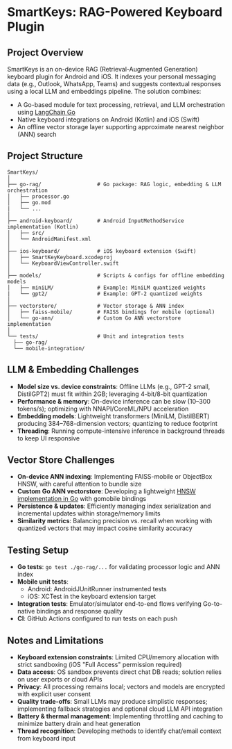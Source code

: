 # SmartKeys: RAG-Powered Keyboard Plugin

## Project Overview
SmartKeys is an on-device RAG (Retrieval-Augmented Generation) keyboard plugin for Android and iOS. It indexes your personal messaging data (e.g., Outlook, WhatsApp, Teams) and suggests contextual responses using a local LLM and embeddings pipeline. The solution combines:
- A Go-based module for text processing, retrieval, and LLM orchestration using [LangChain Go](https://github.com/tmc/langchaingo)
- Native keyboard integrations on Android (Kotlin) and iOS (Swift)  
- An offline vector storage layer supporting approximate nearest neighbor (ANN) search  

## Project Structure
```
SmartKeys/
│
├── go-rag/                  # Go package: RAG logic, embedding & LLM orchestration
│   ├── processor.go
│   ├── go.mod
|   └── ...
│
├── android-keyboard/        # Android InputMethodService implementation (Kotlin)
│   ├── src/
│   └── AndroidManifest.xml
│
├── ios-keyboard/            # iOS keyboard extension (Swift)
│   ├── SmartKeyKeyboard.xcodeproj
│   └── KeyboardViewController.swift
│
├── models/                  # Scripts & configs for offline embedding models
│   ├── miniLM/              # Example: MiniLM quantized weights
|   └── gpt2/                # Example: GPT-2 quantized weights
│
├── vectorstore/             # Vector storage & ANN index
│   ├── faiss-mobile/        # FAISS bindings for mobile (optional)
│   └── go-ann/              # Custom Go ANN vectorstore implementation
│
└── tests/                   # Unit and integration tests
  ├── go-rag/              
  └── mobile-integration/  
```

## LLM & Embedding Challenges
- **Model size vs. device constraints**: Offline LLMs (e.g., GPT-2 small, DistilGPT2) must fit within 2GB; leveraging 4-bit/8-bit quantization
- **Performance & memory**: On-device inference can be slow (10–300 tokens/s); optimizing with NNAPI/CoreML/NPU acceleration
- **Embedding models**: Lightweight transformers (MiniLM, DistilBERT) producing 384–768-dimension vectors; quantizing to reduce footprint
- **Threading**: Running compute-intensive inference in background threads to keep UI responsive

## Vector Store Challenges
- **On-device ANN indexing**: Implementing FAISS-mobile or ObjectBox HNSW, with careful attention to bundle size
- **Custom Go ANN vectorstore**: Developing a lightweight [HNSW implementation in Go](https://github.com/coder/hnsw) with gomobile bindings
- **Persistence & updates**: Efficiently managing index serialization and incremental updates within storage/memory limits
- **Similarity metrics**: Balancing precision vs. recall when working with quantized vectors that may impact cosine similarity accuracy

## Testing Setup
- **Go tests**: `go test ./go-rag/...` for validating processor logic and ANN index
- **Mobile unit tests**:
  - Android: AndroidJUnitRunner instrumented tests
  - iOS: XCTest in the keyboard extension target
- **Integration tests**: Emulator/simulator end-to-end flows verifying Go-to-native bindings and response quality
- **CI**: GitHub Actions configured to run tests on each push

## Notes and Limitations
- **Keyboard extension constraints**: Limited CPU/memory allocation with strict sandboxing (iOS "Full Access" permission required)
- **Data access**: OS sandbox prevents direct chat DB reads; solution relies on user exports or cloud APIs
- **Privacy**: All processing remains local; vectors and models are encrypted with explicit user consent
- **Quality trade-offs**: Small LLMs may produce simplistic responses; implementing fallback strategies and optional cloud LLM API integration
- **Battery & thermal management**: Implementing throttling and caching to minimize battery drain and heat generation
- **Thread recognition**: Developing methods to identify chat/email context from keyboard input
